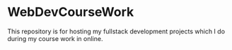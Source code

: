 # WebDevCourseWork
This repository is for hosting my fullstack development projects which I do during my course work in online.
